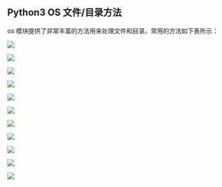 ## **Python3 OS 文件/目录方法**
os 模块提供了非常丰富的方法用来处理文件和目录。常用的方法如下表所示：

![](https://github.com/anmiaru/python3/raw/master/image/23-1.png)

![](https://github.com/anmiaru/python3/raw/master/image/23-2.png)

![](https://github.com/anmiaru/python3/raw/master/image/23-3.png)

![](https://github.com/anmiaru/python3/raw/master/image/23-4.png)

![](https://github.com/anmiaru/python3/raw/master/image/23-5.png)

![](https://github.com/anmiaru/python3/raw/master/image/23-6.png)

![](https://github.com/anmiaru/python3/raw/master/image/23-7.png)

![](https://github.com/anmiaru/python3/raw/master/image/23-8.png)

![](https://github.com/anmiaru/python3/raw/master/image/23-9.png)

![](https://github.com/anmiaru/python3/raw/master/image/23-10.png)

![](https://github.com/anmiaru/python3/raw/master/image/23-11.png)




